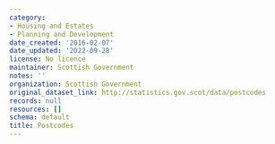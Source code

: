 ```yaml
---
category:
- Housing and Estates
- Planning and Development
date_created: '2016-02-07'
date_updated: '2022-09-28'
license: No licence
maintainer: Scottish Government
notes: ''
organization: Scottish Government
original_dataset_link: http://statistics.gov.scot/data/postcodes
records: null
resources: []
schema: default
title: Postcodes
---
```

